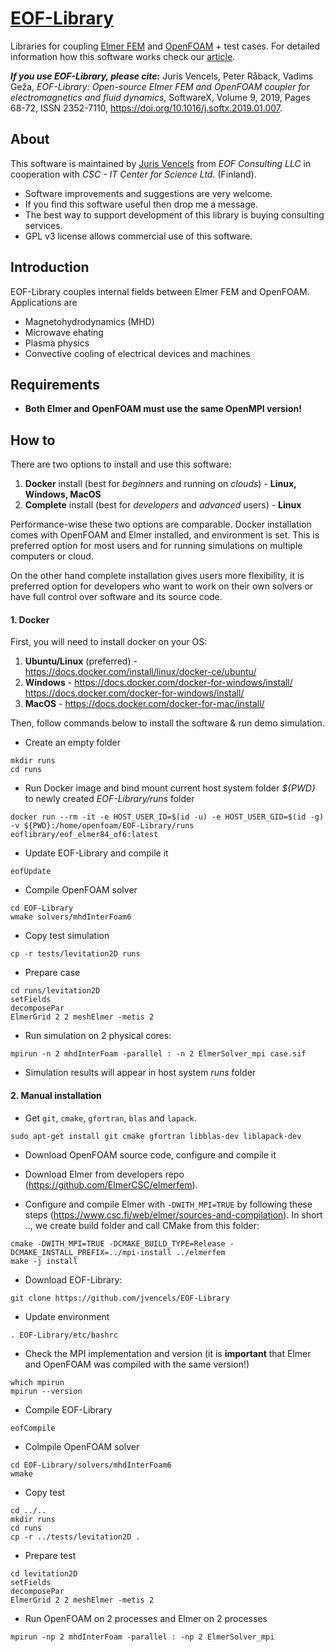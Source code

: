 # [EOF-Library](https://EOF-Library.com)
Libraries for coupling [Elmer FEM](https://www.csc.fi/web/elmer) and [OpenFOAM](https://openfoam.org/) + test cases. For detailed information how this software works check our [article](https://doi.org/10.1016/j.softx.2019.01.007).

___If you use EOF-Library, please cite:___
Juris Vencels, Peter Råback, Vadims Geža,
_EOF-Library: Open-source Elmer FEM and OpenFOAM coupler for electromagnetics and fluid dynamics_,
SoftwareX, Volume 9, 2019, Pages 68-72, ISSN 2352-7110,
https://doi.org/10.1016/j.softx.2019.01.007.

## About ##
This software is maintained by [Juris Vencels](https://lv.linkedin.com/in/vencels) from *EOF Consulting LLC* in cooperation with *CSC - IT Center for Science Ltd.* (Finland).

* Software improvements and suggestions are very welcome. 
* If you find this software useful then drop me a message.
* The best way to support development of this library is buying consulting services.
* GPL v3 license allows commercial use of this software.

## Introduction ##
EOF-Library couples internal fields between Elmer FEM and OpenFOAM. Applications are 
* Magnetohydrodynamics (MHD)
* Microwave ehating
* Plasma physics
* Convective cooling of electrical devices and machines

## Requirements ##
* **Both Elmer and OpenFOAM must use the same OpenMPI version!**

## How to ##
There are two options to install and use this software:
1. __Docker__ install (best for *beginners* and running on *clouds*) - **Linux, Windows, MacOS**
2. __Complete__ install (best for *developers* and *advanced* users) - **Linux**

Performance-wise these two options are comparable. Docker installation comes with OpenFOAM and Elmer installed, and environment is set. This is preferred option for most users and for running simulations on multiple computers or cloud.

On the other hand complete installation gives users more flexibility, it is preferred option for developers who want to work on their own solvers or have full control over software and its source code.

#### 1. Docker ####
First, you will need to install docker on your OS:
1. **Ubuntu/Linux** (preferred) - https://docs.docker.com/install/linux/docker-ce/ubuntu/
2. **Windows** - https://docs.docker.com/docker-for-windows/install/
https://docs.docker.com/docker-for-windows/install/
3. **MacOS** - https://docs.docker.com/docker-for-mac/install/


Then, follow commands below to install the software & run demo simulation.
* Create an empty folder
```
mkdir runs
cd runs
```
* Run Docker image and bind mount current host system folder *${PWD}* to newly created *EOF-Library/runs* folder
```
docker run --rm -it -e HOST_USER_ID=$(id -u) -e HOST_USER_GID=$(id -g) -v ${PWD}:/home/openfoam/EOF-Library/runs eoflibrary/eof_elmer84_of6:latest
```
* Update EOF-Library and compile it
```
eofUpdate
```
* Compile OpenFOAM solver
```
cd EOF-Library
wmake solvers/mhdInterFoam6
```
* Copy test simulation
``` 
cp -r tests/levitation2D runs
```
* Prepare case
```
cd runs/levitation2D
setFields
decomposePar
ElmerGrid 2 2 meshElmer -metis 2
```
* Run simulation on 2 physical cores:
```
mpirun -n 2 mhdInterFoam -parallel : -n 2 ElmerSolver_mpi case.sif
```
* Simulation results will appear in host system *runs* folder


#### 2. Manual installation ####
* Get `git`, `cmake`, `gfortran`, `blas` and `lapack`.
```
sudo apt-get install git cmake gfortran libblas-dev liblapack-dev
```
* Download OpenFOAM source code, configure and compile it
* Download Elmer from developers repo (https://github.com/ElmerCSC/elmerfem).

* Configure and compile Elmer with `-DWITH_MPI=TRUE` by following these steps (https://www.csc.fi/web/elmer/sources-and-compilation). In short .., we create build folder and call CMake from this folder:
```
cmake -DWITH_MPI=TRUE -DCMAKE_BUILD_TYPE=Release -DCMAKE_INSTALL_PREFIX=../mpi-install ../elmerfem
make -j install
```

* Download EOF-Library:

```
git clone https://github.com/jvencels/EOF-Library
```
* Update environment
```
. EOF-Library/etc/bashrc
```
* Check the MPI implementation and version (it is **important** that Elmer and OpenFOAM was compiled with the same version!)
```
which mpirun
mpirun --version
```
* Compile EOF-Library

```
eofCompile
```
* Colmpile OpenFOAM solver
```
cd EOF-Library/solvers/mhdInterFoam6
wmake
```

* Copy test

```
cd ../..
mkdir runs
cd runs
cp -r ../tests/levitation2D .
```

* Prepare test

```
cd levitation2D
setFields
decomposePar
ElmerGrid 2 2 meshElmer -metis 2
```

* Run OpenFOAM on 2 processes and Elmer on 2 processes

```
mpirun -np 2 mhdInterFoam -parallel : -np 2 ElmerSolver_mpi
```
